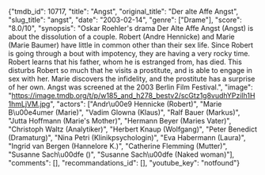{"tmdb_id": 10717, "title": "Angst", "original_title": "Der alte Affe Angst", "slug_title": "angst", "date": "2003-02-14", "genre": ["Drame"], "score": "8.0/10", "synopsis": "Oskar Roehler's drama Der Alte Affe Angst (Angst) is about the dissolution of a couple. Robert (Andre Hennicke) and Marie (Marie Baumer) have little in common other than their sex life. Since Robert is going through a bout with impotency, they are having a very rocky time. Robert learns that his father, whom he is estranged from, has died. This disturbs Robert so much that he visits a prostitute, and is able to engage in sex with her. Marie discovers the infidelity, and the prostitute has a surprise of her own. Angst was screened at the 2003 Berlin Film Festival.", "image": "https://image.tmdb.org/t/p/w185_and_h278_bestv2/scGtz1g8vudhYPzilh1H1hmLjVM.jpg", "actors": ["Andr\u00e9 Hennicke (Robert)", "Marie B\u00e4umer (Marie)", "Vadim Glowna (Klaus)", "Ralf Bauer (Markus)", "Jutta Hoffmann (Marie's Mother)", "Hermann Beyer (Maries Vater)", "Christoph Waltz (Analytiker)", "Herbert Knaup (Wolfgang)", "Peter Benedict (Dramaturg)", "Nina Petri (Klinikpsychologin)", "Eva Habermann (Laura)", "Ingrid van Bergen (Hannelore K.)", "Catherine Flemming (Mutter)", "Susanne Sach\u00dfe ()", "Susanne Sach\u00dfe (Naked woman)"], "comments": [], "recommandations_id": [], "youtube_key": "notfound"}